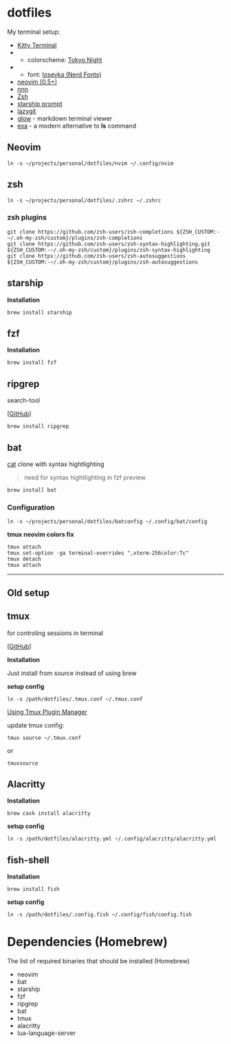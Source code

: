 # dotfiles

My terminal setup:

- [Kitty Terminal](https://sw.kovidgoyal.net/kitty/)
- - colorscheme: [Tokyo Night](https://github.com/folke/tokyonight.nvim)
- - font: [Iosevka (Nerd Fonts)](https://www.nerdfonts.com/font-downloads)
- [neovim (0.5+)](https://github.com/neovim/neovim)
- [nnn](https://github.com/jarun/nnn)
- [Zsh](https://github.com/zsh-users/zsh)
- [starship prompt](https://github.com/starship/starship)
- [lazygit](https://github.com/jesseduffield/lazygit)
- [glow](https://github.com/ellisonleao/glow.nvim) - markdown terminal viewer
- [exa](https://github.com/ogham/exa) - a modern alternative to **ls** command

## Neovim

```
ln -s ~/projects/personal/dotfiles/nvim ~/.config/nvim
```

## zsh

```
ln -s ~/projects/personal/dotfiles/.zshrc ~/.zshrc
```

### zsh plugins

```
git clone https://github.com/zsh-users/zsh-completions ${ZSH_CUSTOM:-~/.oh-my-zsh/custom}/plugins/zsh-completions
git clone https://github.com/zsh-users/zsh-syntax-highlighting.git ${ZSH_CUSTOM:-~/.oh-my-zsh/custom}/plugins/zsh-syntax-highlighting
git clone https://github.com/zsh-users/zsh-autosuggestions ${ZSH_CUSTOM:-~/.oh-my-zsh/custom}/plugins/zsh-autosuggestions
```


## starship

**Installation**

```
brew install starship
```

## fzf

**Installation**

```
brew install fzf
```

## ripgrep

search-tool

[[GitHub](https://github.com/BurntSushi/ripgrep)]

```
brew install ripgrep
```

## bat

[cat](https://en.wikipedia.org/wiki/Cat_(Unix)) clone with syntax hightlighting

> need for syntax hightlighting in fzf preview

```
brew install bat
```

### Configuration

```
ln -s ~/projects/personal/dotfiles/batconfig ~/.config/bat/config
```


**tmux neovim colors fix**

```
tmux attach
tmux set-option -ga terminal-overrides ",xterm-256color:Tc"
tmux detach
tmux attach
```


------

## Old setup

## tmux

for controling sessions in terminal

[[GitHub](https://github.com/tmux/tmux)]

**Installation**

Just install from source instead of using brew

**setup config**

```
ln -s /path/dotfiles/.tmux.conf ~/.tmux.conf
```

[Using Tmux Plugin Manager](https://github.com/tmux-plugins/tpm)

update tmux config:

```
tmux source ~/.tmux.conf
```

or

```
tmuxsource
```

## Alacritty

**Installation**

```
brew cask install alacritty
```

**setup config**

```
ln -s /path/dotfiles/alacritty.yml ~/.config/alacritty/alacritty.yml
```

## fish-shell

**Installation**

```
brew install fish
```

**setup config**

```
ln -s /path/dotfiles/.config.fish ~/.config/fish/config.fish
```


# Dependencies (Homebrew)

The list of required binaries that should be installed (Homebrew)

- neovim
- bat
- starship
- fzf
- ripgrep
- bat
- tmux
- alacritty
- lua-language-server


